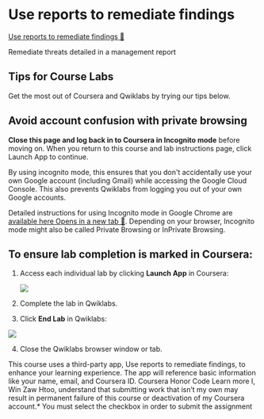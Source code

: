 # Use reports to remediate findings

[Use reports to remediate findings 🔗](https://www.coursera.org/learn/strategies-for-cloud-security-risk-management/gradedLti/wt47i/use-reports-to-remediate-findings)

Remediate threats detailed in a management report

## Tips for Course Labs

Get the most out of Coursera and Qwiklabs by trying our tips below.

## Avoid account confusion with private browsing

**Close this page and log back in to Coursera in Incognito mode** before moving on. When you return to this course and lab instructions page, click Launch App to continue.

By using incognito mode, this ensures that you don't accidentally use your own Google account (including Gmail) while accessing the Google Cloud Console. This also prevents Qwiklabs from logging you out of your own Google accounts.

Detailed instructions for using Incognito mode in Google Chrome are
[available here Opens in a new tab 🔗](https://support.google.com/chrome/answer/95464?co=GENIE.Platform%3DDesktop&hl=en). Depending on your browser, Incognito mode might also be called Private Browsing or InPrivate Browsing.

## To ensure lab completion is marked in Coursera:

1.  Access each individual lab by clicking **Launch App** in Coursera:

    ![](https://d3c33hcgiwev3.cloudfront.net/imageAssetProxy.v1/lksneCOETqufOP7nIFRGMg_44b1ace90c61454b8ab6d5e12c376ea1_AD_4nXcXrWqXIYvdlNbEmzhzy_ZeKctjjW7uRpkkh4h60P_0MUPZUX9u-rIShSG7w6eJ4Nbl7Y1LIuabU4lO13YaKszn0Z-ZUTgbbzdGPM7vw8PVEJvrzrqZaqcTwDUpUD9hB2__-6hdzSNwQX9JbSujfSbK--_xEG-pdpTlDAkSoev_yFap2cC4IBYeN9L2Comq3Hg?expiry=1736899200000&hmac=_LA9K09_L_WAhprzukMkNZk6dSG3HyM-Tj-fXqsAZ6o)

2.  Complete the lab in Qwiklabs.

3.  Click **End Lab** in Qwiklabs:

![](https://d3c33hcgiwev3.cloudfront.net/imageAssetProxy.v1/QGmC339bS2aiiIb2KhfG6Q_6b51879f66fc41ebb3e97bddfaebfaa1_AD_4nXduWyOI5_Dx38yIHPp8PPhWgOvqKVXqQews44Z6N56SwNxYB3UbPpOsJ88-e5KEWKbaFOXxZfDej3UcWw-SwT_cI3ZQ73Fqp5tdcJhBR5dgk9tB8gOnM2vUrKCo3Z3kyBTlpkIYgUxnDJQnj0D0eFY-GG3Fhb9LNOO4epAmmevh3_8X40p6wr3uHC_lGhYezVU?expiry=1736899200000&hmac=6ermrhWzEi7VpYEmUQ9h0vubk9_Lwt2KGrTBr0S9bOo)

4.  Close the Qwiklabs browser window or tab.

This course uses a third-party app, Use reports to remediate findings, to enhance your learning experience. The app will reference basic information like your name, email, and Coursera ID.
Coursera Honor Code Learn more
I, Win Zaw Htoo, understand that submitting work that isn’t my own may result in permanent failure of this course or deactivation of my Coursera account.\*
You must select the checkbox in order to submit the assignment

